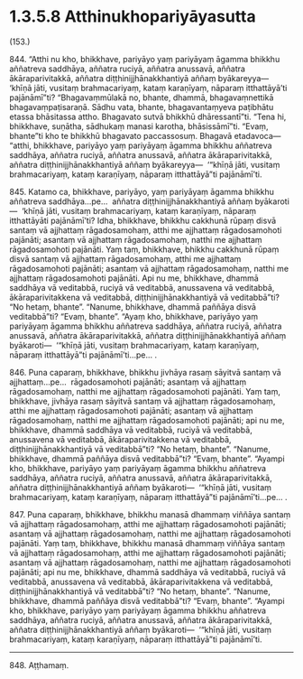 # 1.3.5.8 Atthinukhopariyāyasutta

(153.)

844\. “Atthi nu kho, bhikkhave, pariyāyo yaṃ pariyāyaṃ āgamma bhikkhu aññatreva saddhāya, aññatra ruciyā, aññatra anussavā, aññatra ākāraparivitakkā, aññatra diṭṭhinijjhānakkhantiyā aññaṃ byākareyya—  ‘khīṇā jāti, vusitaṃ brahmacariyaṃ, kataṃ karaṇīyaṃ, nāparaṃ itthattāyā’ti pajānāmī”ti? “Bhagavaṃmūlakā no, bhante, dhammā, bhagavaṃnettikā bhagavaṃpaṭisaraṇā. Sādhu vata, bhante, bhagavantaṃyeva paṭibhātu etassa bhāsitassa attho. Bhagavato sutvā bhikkhū dhāressantī”ti. “Tena hi, bhikkhave, suṇātha, sādhukaṃ manasi karotha, bhāsissāmī”ti. “Evaṃ, bhante”ti kho te bhikkhū bhagavato paccassosuṃ. Bhagavā etadavoca—  “atthi, bhikkhave, pariyāyo yaṃ pariyāyaṃ āgamma bhikkhu aññatreva saddhāya, aññatra ruciyā, aññatra anussavā, aññatra ākāraparivitakkā, aññatra diṭṭhinijjhānakkhantiyā aññaṃ byākareyya—  ‘“khīṇā jāti, vusitaṃ brahmacariyaṃ, kataṃ karaṇīyaṃ, nāparaṃ itthattāyā”ti pajānāmī’ti.

845\. Katamo ca, bhikkhave, pariyāyo, yaṃ pariyāyaṃ āgamma bhikkhu aññatreva saddhāya…pe…  aññatra diṭṭhinijjhānakkhantiyā aññaṃ byākaroti—  ‘khīṇā jāti, vusitaṃ brahmacariyaṃ, kataṃ karaṇīyaṃ, nāparaṃ itthattāyāti pajānāmī’ti? Idha, bhikkhave, bhikkhu cakkhunā rūpaṃ disvā santaṃ vā ajjhattaṃ rāgadosamohaṃ, atthi me ajjhattaṃ rāgadosamohoti pajānāti; asantaṃ vā ajjhattaṃ rāgadosamohaṃ, natthi me ajjhattaṃ rāgadosamohoti pajānāti. Yaṃ taṃ, bhikkhave, bhikkhu cakkhunā rūpaṃ disvā santaṃ vā ajjhattaṃ rāgadosamohaṃ, atthi me ajjhattaṃ rāgadosamohoti pajānāti; asantaṃ vā ajjhattaṃ rāgadosamohaṃ, natthi me ajjhattaṃ rāgadosamohoti pajānāti. Api nu me, bhikkhave, dhammā saddhāya vā veditabbā, ruciyā vā veditabbā, anussavena vā veditabbā, ākāraparivitakkena vā veditabbā, diṭṭhinijjhānakkhantiyā vā veditabbā”ti? “No hetaṃ, bhante”. “Nanume, bhikkhave, dhammā paññāya disvā veditabbā”ti? “Evaṃ, bhante”. “Ayaṃ kho, bhikkhave, pariyāyo yaṃ pariyāyaṃ āgamma bhikkhu aññatreva saddhāya, aññatra ruciyā, aññatra anussavā, aññatra ākāraparivitakkā, aññatra diṭṭhinijjhānakkhantiyā aññaṃ byākaroti—  ‘“khīṇā jāti, vusitaṃ brahmacariyaṃ, kataṃ karaṇīyaṃ, nāparaṃ itthattāyā”ti pajānāmī’ti…pe… .

846\. Puna caparaṃ, bhikkhave, bhikkhu jivhāya rasaṃ sāyitvā santaṃ vā ajjhattaṃ…pe…  rāgadosamohoti pajānāti; asantaṃ vā ajjhattaṃ rāgadosamohaṃ, natthi me ajjhattaṃ rāgadosamohoti pajānāti. Yaṃ taṃ, bhikkhave, jivhāya rasaṃ sāyitvā santaṃ vā ajjhattaṃ rāgadosamohaṃ, atthi me ajjhattaṃ rāgadosamohoti pajānāti; asantaṃ vā ajjhattaṃ rāgadosamohaṃ, natthi me ajjhattaṃ rāgadosamohoti pajānāti; api nu me, bhikkhave, dhammā saddhāya vā veditabbā, ruciyā vā veditabbā, anussavena vā veditabbā, ākāraparivitakkena vā veditabbā, diṭṭhinijjhānakkhantiyā vā veditabbā”ti? “No hetaṃ, bhante”. “Nanume, bhikkhave, dhammā paññāya disvā veditabbā”ti? “Evaṃ, bhante”. “Ayampi kho, bhikkhave, pariyāyo yaṃ pariyāyaṃ āgamma bhikkhu aññatreva saddhāya, aññatra ruciyā, aññatra anussavā, aññatra ākāraparivitakkā, aññatra diṭṭhinijjhānakkhantiyā aññaṃ byākaroti—  ‘“khīṇā jāti, vusitaṃ brahmacariyaṃ, kataṃ karaṇīyaṃ, nāparaṃ itthattāyā”ti pajānāmī’ti…pe… .

847\. Puna caparaṃ, bhikkhave, bhikkhu manasā dhammaṃ viññāya santaṃ vā ajjhattaṃ rāgadosamohaṃ, atthi me ajjhattaṃ rāgadosamohoti pajānāti; asantaṃ vā ajjhattaṃ rāgadosamohaṃ, natthi me ajjhattaṃ rāgadosamohoti pajānāti. Yaṃ taṃ, bhikkhave, bhikkhu manasā dhammaṃ viññāya santaṃ vā ajjhattaṃ rāgadosamohaṃ, atthi me ajjhattaṃ rāgadosamohoti pajānāti; asantaṃ vā ajjhattaṃ rāgadosamohaṃ, natthi me ajjhattaṃ rāgadosamohoti pajānāti; api nu me, bhikkhave, dhammā saddhāya vā veditabbā, ruciyā vā veditabbā, anussavena vā veditabbā, ākāraparivitakkena vā veditabbā, diṭṭhinijjhānakkhantiyā vā veditabbā”ti? “No hetaṃ, bhante”. “Nanume, bhikkhave, dhammā paññāya disvā veditabbā”ti? “Evaṃ, bhante”. “Ayampi kho, bhikkhave, pariyāyo yaṃ pariyāyaṃ āgamma bhikkhu aññatreva saddhāya, aññatra ruciyā, aññatra anussavā, aññatra ākāraparivitakkā, aññatra diṭṭhinijjhānakkhantiyā aññaṃ byākaroti—  ‘“khīṇā jāti, vusitaṃ brahmacariyaṃ, kataṃ karaṇīyaṃ, nāparaṃ itthattāyā”ti pajānāmī’ti.

---

848\. Aṭṭhamaṃ.
